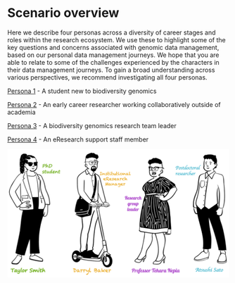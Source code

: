 # Scenario overview

Here we describe four personas across a diversity of career stages and roles within the research ecosystem. We use these to highlight some of the key questions and concerns associated with genomic data management, based on our personal data management journeys. We hope that you are able to relate to some of the challenges experienced by the characters in their data management journeys. To gain a broad understanding across various perspectives, we recommend investigating all four personas.

[Persona 1](https://genomicsaotearoa.github.io/data-management-resources/personas/persona1/) - A student new to biodiversity genomics 

[Persona 2](https://genomicsaotearoa.github.io/data-management-resources/personas/persona2/) - An early career researcher working collaboratively outside of academia 

[Persona 3](https://genomicsaotearoa.github.io/data-management-resources/personas/persona3/) - A biodiversity genomics research team leader

[Persona 4](https://genomicsaotearoa.github.io/data-management-resources/personas/persona4/) - An eResearch support staff member

![Personas representing diverse perspectives across the research ecosystem](../figures/research-team.png)
